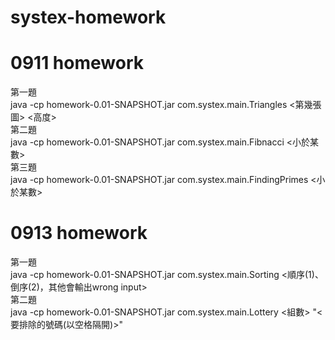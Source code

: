 # systex-homework

# 0911 homework
第一題  
java -cp homework-0.01-SNAPSHOT.jar com.systex.main.Triangles <第幾張圖> <高度>  
第二題  
java -cp homework-0.01-SNAPSHOT.jar com.systex.main.Fibnacci <小於某數>  
第三題  
java -cp homework-0.01-SNAPSHOT.jar com.systex.main.FindingPrimes <小於某數>  

# 0913 homework
第一題  
java -cp homework-0.01-SNAPSHOT.jar com.systex.main.Sorting <順序(1)、倒序(2)，其他會輸出wrong input>  
第二題  
java -cp homework-0.01-SNAPSHOT.jar com.systex.main.Lottery <組數> "<要排除的號碼(以空格隔開)>"  
